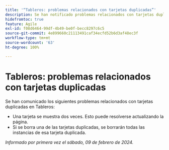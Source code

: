 ```yaml
---
title: '“Tableros: problemas relacionados con tarjetas duplicadas”'
description: Se han notificado problemas relacionados con tarjetas duplicadas en Tableros.
hidefromtoc: true
feature: Agile
exl-id: f08d6464-99df-4b49-be0f-becc8297c6c5
source-git-commit: 4e899660c21113491caf34ecfd52b6d3af48ec3f
workflow-type: tm+mt
source-wordcount: '63'
ht-degree: 100%

---
```


# Tableros: problemas relacionados con tarjetas duplicadas

<!--

>[!NOTE]
>
>This issue was fixed on May 2, 2024.

-->

Se han comunicado los siguientes problemas relacionados con tarjetas duplicadas en Tableros:

* Una tarjeta se muestra dos veces. Esto puede resolverse actualizando la página.
* Si se borra una de las tarjetas duplicadas, se borrarán todas las instancias de esa tarjeta duplicada.

_Informado por primera vez el sábado, 09 de febrero de 2024._
